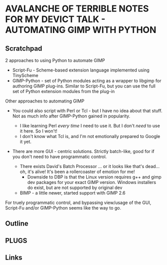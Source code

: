 
AVALANCHE OF TERRIBLE NOTES FOR MY DEVICT TALK - AUTOMATING GIMP WITH PYTHON
============================================================================

## Scratchpad

2 approaches to using Python to automate GIMP
* Script-Fu - Scheme-based extension language implemented using TinyScheme
* GIMP-Python - set of Python modules acting as a wrapper to libgimp for authoring GIMP plug-ins.  Similar to Script-Fu, but you can use the full set of Python extension modules from the plug-in

Other approaches to automating GIMP
* You could also script with Perl or Tcl - but I have no idea about that stuff.  Not as much info after GIMP-Python gained in popularity.
  * I like learning Perl *every time* I need to use it.  But I don't *need* to use it here.  So I won't!
  * I don't know what Tcl is, and I'm not emotionally prepared to Google it yet.

* There are more GUI - centric solutions.  Strictly batch-like, good for if you don't need to have programmatic control.
  * There exists David's Batch Processor ... or it looks like that's dead... oh, it's alive!  It's been a rollercoaster of emotion for me!
    * Downside to DBP is that the Linux version requires g++ and gimp dev packages for your exact GIMP version.  Windows installers do exist, but are not supported by original dev
  * BIMP - a little newer, started support with GIMP 2.6

For truely programmatic control, and bypassing view/usage of the GUI, Script-Fu and/or GIMP-Python seems like the way to go.

## Outline

## PLUGS

## Links

